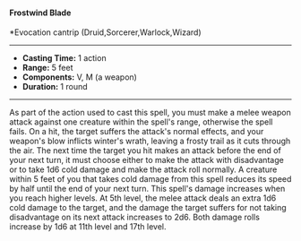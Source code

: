 #### Frostwind Blade
*Evocation cantrip (Druid,Sorcerer,Warlock,Wizard)
___
- **Casting Time:** 1 action
- **Range:** 5 feet
- **Components:** V, M (a weapon)
- **Duration:** 1 round
---
As part of the action used to cast this spell, you
must make a melee weapon attack against one
creature within the spell's range, otherwise the spell
fails. On a hit, the target suffers the attack's normal
effects, and your weapon's blow inflicts winter's
wrath, leaving a frosty trail as it cuts through the
air. The next time the target you hit makes an
attack before the end of your next turn, it must
choose either to make the attack with disadvantage
or to take 1d6 cold damage and make the attack roll
normally. A creature within 5 feet of you that takes
cold damage from this spell reduces its speed by
half until the end of your next turn.
This spell's damage increases when you reach
higher levels. At 5th level, the melee attack deals an
extra 1d6 cold damage to the target, and the damage
the target suffers for not taking disadvantage on its
next attack increases to 2d6. Both damage rolls
increase by 1d6 at 11th level and 17th level.
